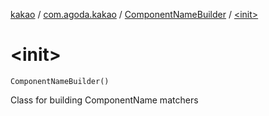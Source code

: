 [kakao](../../index.md) / [com.agoda.kakao](../index.md) / [ComponentNameBuilder](index.md) / [&lt;init&gt;](./-init-.md)

# &lt;init&gt;

`ComponentNameBuilder()`

Class for building ComponentName matchers

